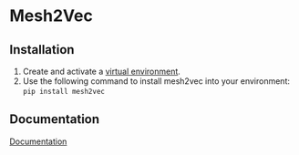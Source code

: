 Mesh2Vec
========

Installation
-------------
1. Create and activate a [virtual environment](https://packaging.python.org/en/latest/guides/installing-using-pip-and-virtual-environments/).
2. Use the following command to install mesh2vec into your environment:
``pip install mesh2vec``

Documentation
---------------
[Documentation](https://readthedocs.org/...)
